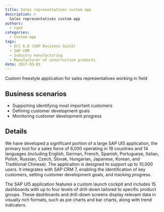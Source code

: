 ```yaml
---
title: Sales representatives custom app
description: >
  Sales representatives custom app
authors:
  - nype
categories:
  - Custom app
tags:
  - ECC 6.0 (SAP Business Suite)
  - SAP CRM
  - Industry manufacturing
  - Manufacturer of construction products
date: 2017-03-01
---
```


<!-- more -->

Custom freestyle application for sales representatives working in field

## Business scenarios
- Supporting identifying most important customers
- Defining customer development goals
- Monitoring customer development progress

## Details

We have developed a significant portion of a large SAP UI5 application, the primary tool for a sales force of 6,000 operating in 19 countries and 14 languages (including English, German, French, Spanish, Portuguese, Italian, Polish, Russian, Czech, Slovak, Hungarian, Japanese, Korean, and Traditional Chinese). The application is designed to support up to 10,000 users. It integrates with SAP CRM 7, enabling the identification of key customers, setting customer development goals, and tracking progress.

The SAP UI5 application features a custom launch cockpit and includes 15 dashboards with up to four levels of drill-down tailored to specific product groups. These dashboards and drill-down screens display relevant data in visually rich formats, such as pie charts and bar charts, along with trend indicators.



